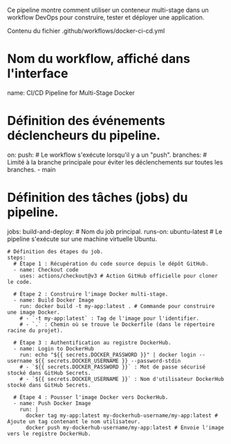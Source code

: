 Ce pipeline montre comment utiliser un conteneur multi-stage dans un workflow DevOps pour construire, tester et déployer une application.

Contenu du fichier .github/workflows/docker-ci-cd.yml

# Nom du workflow, affiché dans l'interface
name: CI/CD Pipeline for Multi-Stage Docker

# Définition des événements déclencheurs du pipeline.
on:
  push: # Le workflow s'exécute lorsqu'il y a un "push".
    branches: # Limité à la branche principale pour éviter les déclenchements sur toutes les branches.
      - main

# Définition des tâches (jobs) du pipeline.
jobs:
  build-and-deploy: # Nom du job principal.
    runs-on: ubuntu-latest # Le pipeline s'exécute sur une machine virtuelle Ubuntu.

    # Définition des étapes du job.
    steps:
      # Étape 1 : Récupération du code source depuis le dépôt GitHub.
      - name: Checkout code
        uses: actions/checkout@v3 # Action GitHub officielle pour cloner le code.

      # Étape 2 : Construire l'image Docker multi-stage.
      - name: Build Docker Image
        run: docker build -t my-app:latest . # Commande pour construire une image Docker.
        # - `-t my-app:latest` : Tag de l'image pour l'identifier.
        # - `.` : Chemin où se trouve le Dockerfile (dans le répertoire racine du projet).

      # Étape 3 : Authentification au registre DockerHub.
      - name: Login to DockerHub
        run: echo "${{ secrets.DOCKER_PASSWORD }}" | docker login --username ${{ secrets.DOCKER_USERNAME }} --password-stdin
        # - `${{ secrets.DOCKER_PASSWORD }}` : Mot de passe sécurisé stocké dans GitHub Secrets.
        # - `${{ secrets.DOCKER_USERNAME }}` : Nom d'utilisateur DockerHub stocké dans GitHub Secrets.

      # Étape 4 : Pousser l'image Docker vers DockerHub.
      - name: Push Docker Image
        run: |
          docker tag my-app:latest my-dockerhub-username/my-app:latest # Ajoute un tag contenant le nom utilisateur.
          docker push my-dockerhub-username/my-app:latest # Envoie l'image vers le registre DockerHub.
